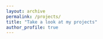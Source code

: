 ```yaml
---
layout:	archive
permalink: /projects/
title: "Take a look at my projects"
author_profile: true
---
```


